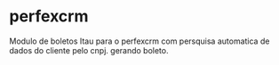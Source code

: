 # perfexcrm
Modulo de boletos Itau para o perfexcrm com persquisa automatica de dados do cliente pelo cnpj.
gerando boleto.

